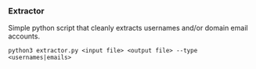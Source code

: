 ### Extractor

Simple python script that cleanly extracts usernames and/or domain email accounts.

```
python3 extractor.py <input file> <output file> --type <usernames|emails>
```
